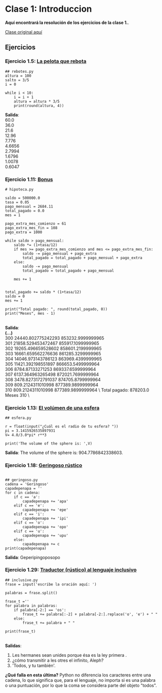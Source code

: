 

# Clase 1: Introduccion

**Aquí encontrará la resolución de los ejercicios de la clase 1.**. 

[Clase original aquí](https://github.com/python-unsam/UNSAM_2020c2_Python/blob/master/Notas/01_Introduccion/01_Python.md) 

## Ejercicios

### Ejercicio 1.5: [La pelota que rebota](https://github.com/python-unsam/UNSAM_2020c2_Python/blob/master/Notas/01_Introduccion/02_Hello_world.md#ejercicio-15-la-pelota-que-rebota)
```{python}
## rebotes.py
altura = 100
salto = 3/5
i = 0

while i < 10:
    i = i + 1
    altura = altura * 3/5
    print(round(altura, 4))
```


**Salida**:\
60.0 \
36.0 \
21.6 \
12.96 \
7.776 \
4.6656 \
2.7994 \
1.6796 \
1.0078 \
0.6047 


### Ejercicio 1.11: [Bonus](https://github.com/python-unsam/UNSAM_2020c2_Python/blob/master/Notas/01_Introduccion/03_Numeros.md#ejercicio-111-bonus)
```{python}
# hipoteca.py

saldo = 500000.0
tasa = 0.05
pago_mensual = 2684.11
total_pagado = 0.0
mes = 1

pago_extra_mes_comienzo = 61
pago_extra_mes_fin = 108
pago_extra = 1000

while saldo > pago_mensual:
    saldo *= (1+tasa/12) 
    if mes >= pago_extra_mes_comienzo and mes <= pago_extra_mes_fin:
        saldo -= pago_mensual + pago_extra
        total_pagado = total_pagado + pago_mensual + pago_extra
    else:
        saldo -= pago_mensual
        total_pagado = total_pagado + pago_mensual
        
    mes += 1
        
        
total_pagado += saldo * (1+tasa/12)
saldo = 0
mes += 1

print("Total pagado: ", round(total_pagado, 0))
print("Meses", mes - 1)

```
\
**Salida**:\
**(...)** \
300 24440.802775242293 853232.9999999965 \
301 21858.529453472467 855917.1099999965 \
302 19265.496659528602 858601.2199999965 \
303 16661.659562276636 861285.3299999965 \
304 14046.973143786123 863969.4399999965 \
305 11421.392198551897 866653.5499999964 \
306 8784.87133271253 869337.6599999964 \
307 6137.364963265498 872021.7699999964 \
308 3478.8273172791037 874705.8799999964 \
309 809.2124311010998 877389.9899999964 \
310 809.2124311010998 877389.9899999964 \ 
Total pagado:  878203.0 \
Meses 310 \

### Ejercicio 1.13: [El volúmen de una esfera](https://github.com/python-unsam/UNSAM_2020c2_Python/blob/master/Notas/01_Introduccion/03_Numeros.md#ejercicio-113-el-vol%C3%BAmen-de-una-esfera)

```{python}
## esfera.py 

r = float(input("¿Cuál es el radio de tu esfera? "))
pi = 3.1415926535897931
V= 4.0/3.0*pi* r**3

print('The volume of the sphere is: ',V)
```

**Salida**: The volume of the sphere is: 904.7786842338603.

### Ejercicio 1.18: [Geringoso rústico](https://github.com/python-unsam/UNSAM_2020c2_Python/blob/master/Notas/01_Introduccion/04_Strings.md#ejercicio-118-geringoso-r%C3%BAstico)

```{python}

## geringoso.py
cadena = 'Geringoso'
capadepenapa = ''
for c in cadena:  
    if c == 'a':
        capadepenapa += 'apa'
    elif c == 'e':
        capadepenapa += 'epe'
    elif c == 'i':
        capadepenapa += 'ipi'
    elif c == 'o':
        capadepenapa += 'opo'
    elif c == 'u':
        capadepenapa += 'upu'
    else: 
        capadepenapa += c 
print(capadepenapa)
```

**Salida**: Geperipingoposopo

### Ejercicio 1.29: [Traductor (rústico) al lenguaje inclusivo](https://github.com/python-unsam/UNSAM_2020c2_Python/blob/master/Notas/01_Introduccion/05_Listas.md#ejercicio-129-traductor-r%C3%BAstico-al-lenguaje-inclusivo)

```{python}
## inclusive.py
frase = input('escribe la oración aquí: ')

palabras = frase.split()

frase_t =''
for palabra in palabras:  
    if palabra[-2:] == 'os':
        frase_t += palabra[:-2] + palabra[-2:].replace('o', 'e') + " "
    else:
        frase_t += palabra + " "

print(frase_t)

```
\
**Salidas**:
1. Les hermanes sean unides porque ésa es la ley primera .
2. ¿cómo transmitir a les otres el infinito, Aleph?
3. 'Todos, y tu también'. 


**¿Qué falla en esta última?**
Python no diferencia los caracteres entre una cadena, lo que significa que, para el lenguaje, no importa si es una palabra o una puntuación, por lo que la coma se considera parte del objeto "todos".



